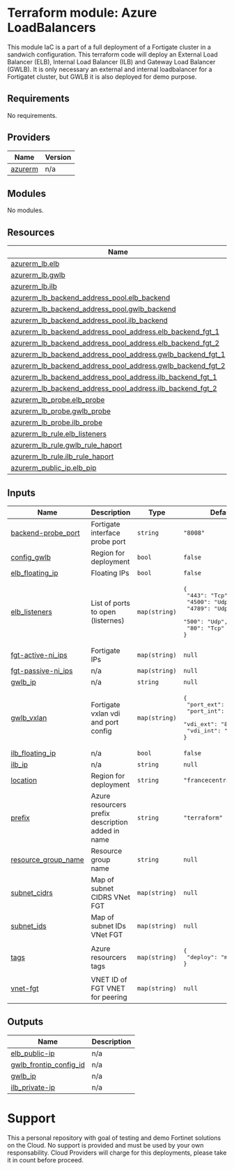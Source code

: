 # Terraform module: Azure LoadBalancers

This module IaC is a part of a full deployment of a Fortigate cluster in a sandwich configuration. This terraform code will deploy an External Load Balancer (ELB), Internal Load Balancer (ILB) and Gateway Load Balancer (GWLB). It is only necessary an external and internal loadbalancer for a Fortigatet cluster, but GWLB it is also deployed for demo purpose.  

<!-- BEGIN_TF_DOCS -->
## Requirements

No requirements.

## Providers

| Name | Version |
|------|---------|
| <a name="provider_azurerm"></a> [azurerm](#provider\_azurerm) | n/a |

## Modules

No modules.

## Resources

| Name | Type |
|------|------|
| [azurerm_lb.elb](https://registry.terraform.io/providers/hashicorp/azurerm/latest/docs/resources/lb) | resource |
| [azurerm_lb.gwlb](https://registry.terraform.io/providers/hashicorp/azurerm/latest/docs/resources/lb) | resource |
| [azurerm_lb.ilb](https://registry.terraform.io/providers/hashicorp/azurerm/latest/docs/resources/lb) | resource |
| [azurerm_lb_backend_address_pool.elb_backend](https://registry.terraform.io/providers/hashicorp/azurerm/latest/docs/resources/lb_backend_address_pool) | resource |
| [azurerm_lb_backend_address_pool.gwlb_backend](https://registry.terraform.io/providers/hashicorp/azurerm/latest/docs/resources/lb_backend_address_pool) | resource |
| [azurerm_lb_backend_address_pool.ilb_backend](https://registry.terraform.io/providers/hashicorp/azurerm/latest/docs/resources/lb_backend_address_pool) | resource |
| [azurerm_lb_backend_address_pool_address.elb_backend_fgt_1](https://registry.terraform.io/providers/hashicorp/azurerm/latest/docs/resources/lb_backend_address_pool_address) | resource |
| [azurerm_lb_backend_address_pool_address.elb_backend_fgt_2](https://registry.terraform.io/providers/hashicorp/azurerm/latest/docs/resources/lb_backend_address_pool_address) | resource |
| [azurerm_lb_backend_address_pool_address.gwlb_backend_fgt_1](https://registry.terraform.io/providers/hashicorp/azurerm/latest/docs/resources/lb_backend_address_pool_address) | resource |
| [azurerm_lb_backend_address_pool_address.gwlb_backend_fgt_2](https://registry.terraform.io/providers/hashicorp/azurerm/latest/docs/resources/lb_backend_address_pool_address) | resource |
| [azurerm_lb_backend_address_pool_address.ilb_backend_fgt_1](https://registry.terraform.io/providers/hashicorp/azurerm/latest/docs/resources/lb_backend_address_pool_address) | resource |
| [azurerm_lb_backend_address_pool_address.ilb_backend_fgt_2](https://registry.terraform.io/providers/hashicorp/azurerm/latest/docs/resources/lb_backend_address_pool_address) | resource |
| [azurerm_lb_probe.elb_probe](https://registry.terraform.io/providers/hashicorp/azurerm/latest/docs/resources/lb_probe) | resource |
| [azurerm_lb_probe.gwlb_probe](https://registry.terraform.io/providers/hashicorp/azurerm/latest/docs/resources/lb_probe) | resource |
| [azurerm_lb_probe.ilb_probe](https://registry.terraform.io/providers/hashicorp/azurerm/latest/docs/resources/lb_probe) | resource |
| [azurerm_lb_rule.elb_listeners](https://registry.terraform.io/providers/hashicorp/azurerm/latest/docs/resources/lb_rule) | resource |
| [azurerm_lb_rule.gwlb_rule_haport](https://registry.terraform.io/providers/hashicorp/azurerm/latest/docs/resources/lb_rule) | resource |
| [azurerm_lb_rule.ilb_rule_haport](https://registry.terraform.io/providers/hashicorp/azurerm/latest/docs/resources/lb_rule) | resource |
| [azurerm_public_ip.elb_pip](https://registry.terraform.io/providers/hashicorp/azurerm/latest/docs/resources/public_ip) | resource |

## Inputs

| Name | Description | Type | Default | Required |
|------|-------------|------|---------|:--------:|
| <a name="input_backend-probe_port"></a> [backend-probe\_port](#input\_backend-probe\_port) | Fortigate interface probe port | `string` | `"8008"` | no |
| <a name="input_config_gwlb"></a> [config\_gwlb](#input\_config\_gwlb) | Region for deployment | `bool` | `false` | no |
| <a name="input_elb_floating_ip"></a> [elb\_floating\_ip](#input\_elb\_floating\_ip) | Floating IPs | `bool` | `false` | no |
| <a name="input_elb_listeners"></a> [elb\_listeners](#input\_elb\_listeners) | List of ports to open (listernes) | `map(string)` | <pre>{<br>  "443": "Tcp",<br>  "4500": "Udp",<br>  "4789": "Udp",<br>  "500": "Udp",<br>  "80": "Tcp"<br>}</pre> | no |
| <a name="input_fgt-active-ni_ips"></a> [fgt-active-ni\_ips](#input\_fgt-active-ni\_ips) | Fortigate IPs | `map(string)` | `null` | no |
| <a name="input_fgt-passive-ni_ips"></a> [fgt-passive-ni\_ips](#input\_fgt-passive-ni\_ips) | n/a | `map(string)` | `null` | no |
| <a name="input_gwlb_ip"></a> [gwlb\_ip](#input\_gwlb\_ip) | n/a | `string` | `null` | no |
| <a name="input_gwlb_vxlan"></a> [gwlb\_vxlan](#input\_gwlb\_vxlan) | Fortigate vxlan vdi and port config | `map(string)` | <pre>{<br>  "port_ext": "10800",<br>  "port_int": "10801",<br>  "vdi_ext": "800",<br>  "vdi_int": "801"<br>}</pre> | no |
| <a name="input_ilb_floating_ip"></a> [ilb\_floating\_ip](#input\_ilb\_floating\_ip) | n/a | `bool` | `false` | no |
| <a name="input_ilb_ip"></a> [ilb\_ip](#input\_ilb\_ip) | n/a | `string` | `null` | no |
| <a name="input_location"></a> [location](#input\_location) | Region for deployment | `string` | `"francecentral"` | no |
| <a name="input_prefix"></a> [prefix](#input\_prefix) | Azure resourcers prefix description added in name | `string` | `"terraform"` | no |
| <a name="input_resource_group_name"></a> [resource\_group\_name](#input\_resource\_group\_name) | Resource group name | `string` | `null` | no |
| <a name="input_subnet_cidrs"></a> [subnet\_cidrs](#input\_subnet\_cidrs) | Map of subnet CIDRS VNet FGT | `map(string)` | `null` | no |
| <a name="input_subnet_ids"></a> [subnet\_ids](#input\_subnet\_ids) | Map of subnet IDs VNet FGT | `map(string)` | `null` | no |
| <a name="input_tags"></a> [tags](#input\_tags) | Azure resourcers tags | `map(string)` | <pre>{<br>  "deploy": "module-xlb"<br>}</pre> | no |
| <a name="input_vnet-fgt"></a> [vnet-fgt](#input\_vnet-fgt) | VNET ID of FGT VNET for peering | `map(string)` | `null` | no |

## Outputs

| Name | Description |
|------|-------------|
| <a name="output_elb_public-ip"></a> [elb\_public-ip](#output\_elb\_public-ip) | n/a |
| <a name="output_gwlb_frontip_config_id"></a> [gwlb\_frontip\_config\_id](#output\_gwlb\_frontip\_config\_id) | n/a |
| <a name="output_gwlb_ip"></a> [gwlb\_ip](#output\_gwlb\_ip) | n/a |
| <a name="output_ilb_private-ip"></a> [ilb\_private-ip](#output\_ilb\_private-ip) | n/a |
<!-- END_TF_DOCS -->

# Support
This a personal repository with goal of testing and demo Fortinet solutions on the Cloud. No support is provided and must be used by your own responsability. Cloud Providers will charge for this deployments, please take it in count before proceed.